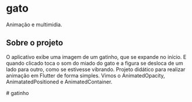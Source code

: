 # gato

Animação e multimidia.

## Sobre o projeto
O aplicativo exibe uma imagem de um gatinho, que se expande no início. E quando clicado toca o som do miado do gato e a figura se desloca de um lado para outro, como se estivesse vibrando.
Projeto didático para realizar animação em Flutter de forma simples. Vimos o AnimatedOpacity, AnimatatedPositioned e AnimatedContainer.

#   g a t i n h o 
 
 
